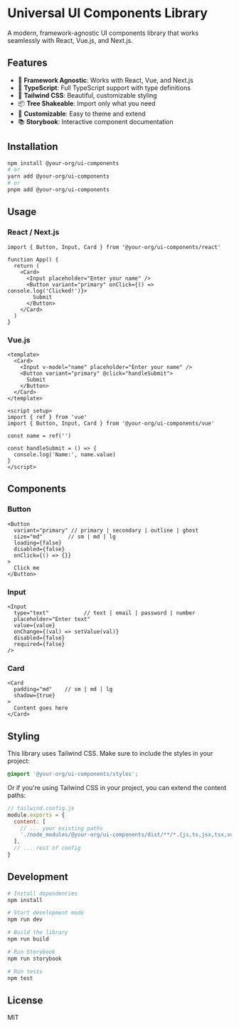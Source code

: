 # Universal UI Components Library

A modern, framework-agnostic UI components library that works seamlessly with React, Vue.js, and Next.js.

## Features

- 🚀 **Framework Agnostic**: Works with React, Vue, and Next.js
- 💪 **TypeScript**: Full TypeScript support with type definitions
- 🎨 **Tailwind CSS**: Beautiful, customizable styling
- 📦 **Tree Shakeable**: Import only what you need
- 🔧 **Customizable**: Easy to theme and extend
- 📚 **Storybook**: Interactive component documentation

## Installation

```bash
npm install @your-org/ui-components
# or
yarn add @your-org/ui-components
# or
pnpm add @your-org/ui-components
```

## Usage

### React / Next.js

```tsx
import { Button, Input, Card } from '@your-org/ui-components/react'

function App() {
  return (
    <Card>
      <Input placeholder="Enter your name" />
      <Button variant="primary" onClick={() => console.log('Clicked!')}>
        Submit
      </Button>
    </Card>
  )
}
```

### Vue.js

```vue
<template>
  <Card>
    <Input v-model="name" placeholder="Enter your name" />
    <Button variant="primary" @click="handleSubmit">
      Submit
    </Button>
  </Card>
</template>

<script setup>
import { ref } from 'vue'
import { Button, Input, Card } from '@your-org/ui-components/vue'

const name = ref('')

const handleSubmit = () => {
  console.log('Name:', name.value)
}
</script>
```

## Components

### Button

```tsx
<Button 
  variant="primary" // primary | secondary | outline | ghost
  size="md"        // sm | md | lg
  loading={false}
  disabled={false}
  onClick={() => {}}
>
  Click me
</Button>
```

### Input

```tsx
<Input
  type="text"           // text | email | password | number
  placeholder="Enter text"
  value={value}
  onChange={(val) => setValue(val)}
  disabled={false}
  required={false}
/>
```

### Card

```tsx
<Card
  padding="md"    // sm | md | lg
  shadow={true}
>
  Content goes here
</Card>
```

## Styling

This library uses Tailwind CSS. Make sure to include the styles in your project:

```css
@import '@your-org/ui-components/styles';
```

Or if you're using Tailwind CSS in your project, you can extend the content paths:

```js
// tailwind.config.js
module.exports = {
  content: [
    // ... your existing paths
    './node_modules/@your-org/ui-components/dist/**/*.{js,ts,jsx,tsx,vue}'
  ],
  // ... rest of config
}
```

## Development

```bash
# Install dependencies
npm install

# Start development mode
npm run dev

# Build the library
npm run build

# Run Storybook
npm run storybook

# Run tests
npm test
```

## License

MIT